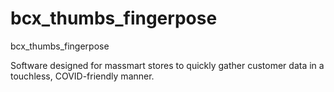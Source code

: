 # bcx_thumbs_fingerpose
bcx_thumbs_fingerpose


Software designed for massmart stores to quickly gather customer data in a touchless, COVID-friendly manner.
